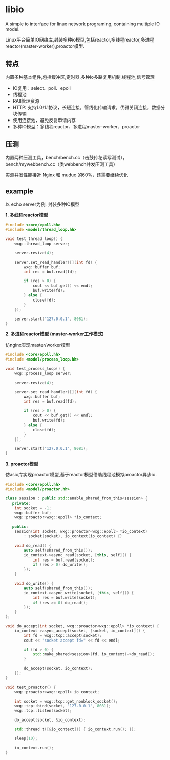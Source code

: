 # libio
A  simple io interface for linux network programing, containing multiple IO model.

Linux平台简单IO网络库,封装多种io模型,包括reactor,多线程reactor,多进程reactor(master-worker),proactor模型.

## 特点

内置多种基本组件,包括缓冲区,定时器,多种io多路复用机制,线程池,信号管理

* IO复用：select、poll、epoll
* 线程池
* RAII管理资源
* HTTP: 支持1.0/1.1协议，长短连接，管线化传输请求，优雅关闭连接，数据分块传输
* 使用连接池，避免反复申请内存
* 多种IO模型：多线程reactor、多进程master-worker、proactor

## 压测

内置两种压测工具，bench/bench.cc（击鼓传花读写测试），bench/mywebbench.cc（类webbench并发压测工具）

实测并发性能接近 Nginx 和 muduo 的60%，还需要继续优化

## example

以 echo server为例, 封装多种IO模型

__1. 多线程reactor模型__
```c++
#include <core/epoll.hh>
#include <model/thread_loop.hh>

void test_thread_loop() {
    wxg::thread_loop server;

    server.resize(4);

    server.set_read_handler([](int fd) {
        wxg::buffer buf;
        int res = buf.read(fd);

        if (res > 0) {
            cout << buf.get() << endl;
            buf.write(fd);
        } else {
            close(fd);
        }
    });

    server.start("127.0.0.1", 8081);
}
```

__2. 多进程reactor模型 (master-worker工作模式)__

仿nginx实现master/worker模型
```c++
#include <core/epoll.hh>
#include <model/process_loop.hh>

void test_process_loop() {
    wxg::process_loop server;

    server.resize(4);

    server.set_read_handler([](int fd) {
        wxg::buffer buf;
        int res = buf.read(fd);

        if (res > 0) {
            cout << buf.get() << endl;
            buf.write(fd);
        } else {
            close(fd);
        }
    });

    server.start("127.0.0.1", 8081);
}
```

__3. proactor模型__

仿asio库实现proactor模型,基于reactor模型借助线程池模拟proactor异步io.

```c++
#include <core/epoll.hh>
#include <model/proactor.hh>

class session : public std::enable_shared_from_this<session> {
   private:
    int socket = -1;
    wxg::buffer buf;
    wxg::proactor<wxg::epoll> *io_context;

   public:
    session(int socket, wxg::proactor<wxg::epoll> *io_context)
        : socket(socket), io_context(io_context) {}

    void do_read() {
        auto self(shared_from_this());
        io_context->async_read(socket, [this, self]() {
            int res = buf.read(socket);
            if (res > 0) do_write();
        });
    }

    void do_write() {
        auto self(shared_from_this());
        io_context->async_write(socket, [this, self]() {
            int res = buf.write(socket);
            if (res >= 0) do_read();
        });
    }
};

void do_accept(int socket, wxg::proactor<wxg::epoll> *io_context) {
    io_context->async_accept(socket, [socket, io_context]() {
        int fd = wxg::tcp::accept(socket);
        cout << "socket accept fd=" << fd << endl;

        if (fd > 0) {
            std::make_shared<session>(fd, io_context)->do_read();
        }

        do_accept(socket, io_context);
    });
}

void test_proactor() {
    wxg::proactor<wxg::epoll> io_context;

    int socket = wxg::tcp::get_nonblock_socket();
    wxg::tcp::bind(socket, "127.0.0.1", 8081);
    wxg::tcp::listen(socket);

    do_accept(socket, &io_context);

    std::thread t([&io_context]() { io_context.run(); });

    sleep(10);

    io_context.run();
}
```